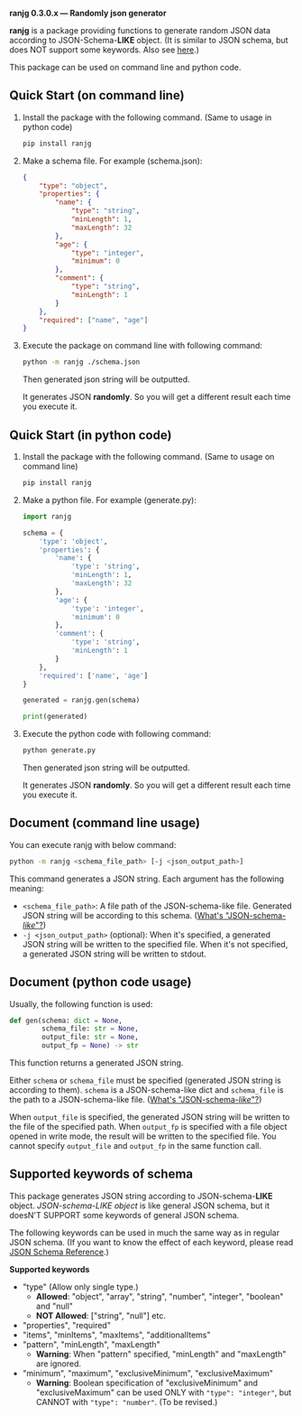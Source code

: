 **ranjg 0.3.0.x — Randomly json generator**

**ranjg** is a package providing functions to generate random JSON data according to JSON-Schema-**LIKE** object. (It is similar to JSON schema, but does NOT support some keywords. Also see [here](#Supported-keywords-of-schema).)

This package can be used on command line and python code.

Quick Start (on command line)
-----------------------------
1. Install the package with the following command. (Same to usage in python code)

    ```sh
    pip install ranjg
    ```

1. Make a schema file. For example (schema.json):

    ```json : schema.json
    {
        "type": "object",
        "properties": {
            "name": {
                "type": "string",
                "minLength": 1,
                "maxLength": 32
            },
            "age": {
                "type": "integer",
                "minimum": 0
            },
            "comment": {
                "type": "string",
                "minLength": 1
            }
        },
        "required": ["name", "age"]
    }
    ```

1. Execute the package on command line with following command:

    ```sh
    python -m ranjg ./schema.json
    ```
    Then generated json string will be outputted.

    It generates JSON **randomly**. So you will get a different result each time you execute it.

Quick Start (in python code)
----------------------------
1. Install the package with the following command. (Same to usage on command line)

    ```sh
    pip install ranjg
    ```

1. Make a python file. For example (generate.py):

    ```python : generate.py
    import ranjg

    schema = {
        'type': 'object',
        'properties': {
            'name': {
                'type': 'string',
                'minLength': 1,
                'maxLength': 32
            },
            'age': {
                'type': 'integer',
                'minimum': 0
            },
            'comment': {
                'type': 'string',
                'minLength': 1
            }
        },
        'required': ['name', 'age']
    }

    generated = ranjg.gen(schema)

    print(generated)
    ```

1. Execute the python code with following command:

    ```sh
    python generate.py
    ```
    Then generated json string will be outputted.

    It generates JSON **randomly**. So you will get a different result each time you execute it.

Document (command line usage)
-----------------------------
You can execute ranjg with below command:
```sh
python -m ranjg <schema_file_path> [-j <json_output_path>]
```
This command generates a JSON string. Each argument has the following meaning:

- `<schema_file_path>`: A file path of the JSON-schema-like file. Generated JSON string will be according to this schema. ([What's "JSON-schema-*like*"?](#Supported-keywords-of-schema))
- `-j <json_output_path>` (optional): When it's specified, a generated JSON string will be written to the specified file. When it's not specified, a generated JSON string will be written to stdout.

Document (python code usage)
----------------------------
Usually, the following function is used:
```py : ranjg
def gen(schema: dict = None,
        schema_file: str = None,
        output_file: str = None,
        output_fp = None) -> str
```
This function returns a generated JSON string.

Either `schema` or `schema_file` must be specified (generated JSON string is according to them). `schema` is a JSON-schema-like dict and `schema_file` is the path to a JSON-schema-like file. ([What's "JSON-schema-*like*"?](#Supported-keywords-of-schema))

When `output_file` is specified, the generated JSON string will be written to the file of the specified path. When `output_fp` is specified with a file object opened in write mode, the result will be written to the specified file. You cannot specify `output_file` and `output_fp` in the same function call.

Supported keywords of schema
------------------
This package generates JSON string according to JSON-schema-**LIKE** object. *JSON-schema-LIKE object* is like general JSON schema, but it doesN'T SUPPORT some keywords of general JSON schema.

The following keywords can be used in much the same way as in regular JSON schema. (If you want to know the effect of each keyword, please read [JSON Schema Reference](https://json-schema.org/understanding-json-schema/reference/index.html).)

**Supported keywords**

- "type" (Allow only single type.)
    - **Allowed**: "object", "array", "string", "number", "integer", "boolean" and "null"
    - **NOT Allowed**: ["string", "null"] etc.
- "properties", "required"
- "items", "minItems", "maxItems", "additionalItems"
- "pattern", "minLength", "maxLength"
    - **Warning**: When "pattern" specified, "minLength" and "maxLength" are ignored.
- "minimum", "maximum", "exclusiveMinimum", "exclusiveMaximum"
    - **Warning**: Boolean specification of "exclusiveMinimum" and "exclusiveMaximum" can be used ONLY with `"type": "integer"`, but CANNOT with `"type": "number"`. (To be revised.)
